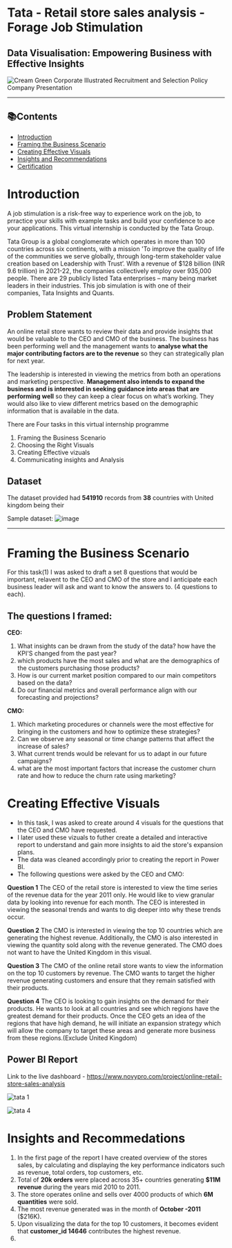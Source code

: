 # Tata - Retail store sales analysis - Forage Job Stimulation

## Data Visualisation: Empowering Business with Effective Insights
![Cream Green Corporate Illustrated Recruitment and Selection Policy Company Presentation](https://github.com/puliraghavi/Tata-Sales-analysis-Forage-/assets/119037510/53b38d7a-f941-4d0f-8207-c4d645b44ee4)

***

## 📚Contents
- [Introduction](#introduction)
- [Framing the Business Scenario](#framing-the-business-scenario)
- [Creating Effective Visuals](#creating-effective-visuals)
- [Insights and Recommendations](#insights-and-Recommendations)
- [Certification](#certification)

# Introduction
A job stimulation is a risk-free way to experience work on the job, to prractice your skills with example tasks and build your confidence to ace your applications.
This virtual internship is conducted by the Tata Group.

Tata Group is a global conglomerate which operates in more than 100 countries across six continents, with a mission 'To improve the quality of life of the communities we serve globally, through long-term stakeholder value creation based on Leadership with Trust’. With a revenue of $128 billion (INR 9.6 trillion) in 2021-22, the companies collectively employ over 935,000 people. There are 29 publicly listed Tata enterprises – many being market leaders in their industries. This job simulation is with one of their companies, Tata Insights and Quants.

## Problem Statement 

An online retail store wants to review their data and provide insights that would be valuable to the CEO and CMO of the business. The business has been performing well and the management wants to **analyse what the major contributing factors are to the revenue** so they can strategically plan for next year.

The leadership is interested in viewing the metrics from both an operations and marketing perspective. **Management also intends to expand the business and is interested in seeking guidance into areas that are performing well** so they can keep a clear focus on what’s working. They would also like to view different metrics based on the demographic information that is available in the data.

There are Four tasks in this virtual internship programme
  1.  Framing the Business Scenario
  2.  Choosing the Right Visuals
  3.  Creating Effective vizuals
  4.  Communicating insights and Analysis

## Dataset 
The dataset provided had **541910** records from **38** countries with United kingdom being their 

Sample dataset:
![image](https://github.com/puliraghavi/Tata-Sales-analysis-Forage-/assets/119037510/12a42962-95f6-4cc8-9f22-2069f38736f9)

     
***

# Framing the Business Scenario
For this task(1) I was asked to draft a set 8 questions that would be important, relavent to the CEO and CMO of the store and I anticipate each business leader will ask and want to know the answers to. (4 questions to each).

## The questions I framed:
**CEO:**
1. What insights can be drawn from the study of the data?  how have the KPI'S changed from the past year?
2. which products have the most sales and what are the demographics of the customers purchasing those products?
3. How is our current market position compared to our main competitors based on the data? 
4. Do our financial metrics and overall performance align with our forecasting and projections?

**CMO:**
1. Which marketing procedures or channels were the most effective for bringing in the customers and how to optimize these strategies?
2. Can we observe any seasonal or time change patterns that affect the increase of sales?
3. What current trends would be relevant for us to adapt in our future campaigns?
4. what are the most important factors that increase the customer churn rate and how to reduce the churn rate using marketing?

# Creating Effective Visuals
- In this task, I was asked to create around 4 visuals for the questions that the CEO and CMO have requested.
- I later used these vizuals to futher create a detailed and interactive report to understand and gain more insights to aid the store's expansion plans.
- The data was cleaned accordingly prior to creating the report in Power BI.
- The following questions were asked by the CEO and CMO:
  
**Question 1**
The CEO of the retail store is interested to view the time series of the revenue data for the year 2011 only. He would like to view granular data by looking into revenue for each month. The CEO is interested in viewing the seasonal trends and wants to dig deeper into why these trends occur.

**Question 2**
The CMO is interested in viewing the top 10 countries which are generating the highest revenue. Additionally, the CMO is also interested in viewing the quantity sold along with the revenue generated. The CMO does not want to have the United Kingdom in this visual.

**Question 3**
The CMO of the online retail store wants to view the information on the top 10 customers by revenue. The CMO wants to target the higher revenue generating customers and ensure that they remain satisfied with their products.

**Question 4**
The CEO is looking to gain insights on the demand for their products. He wants to look at all countries and see which regions have the greatest demand for their products. Once the CEO gets an idea of the regions that have high demand, he will initiate an expansion strategy which will allow the company to target these areas and generate more business from these regions.(Exclude United Kingdom)

## Power BI Report
Link to the live dashboard - https://www.novypro.com/project/online-retail-store-sales-analysis

![tata 1](https://github.com/puliraghavi/Tata-Sales-analysis-Forage-/assets/119037510/2c9fac19-9d0d-46b3-8f37-42be7d434b51)


![tata 4](https://github.com/puliraghavi/Tata-Sales-analysis-Forage-/assets/119037510/45726de6-7748-41af-aa26-2d92fc748ecd)


# Insights and Recommedations
1. In the first page of the report I have created overview of the stores sales, by calculating and displaying the key performance indicators such as revenue, total orders, top customers, etc.
2. Total of **20k orders** were placed across 35+ countries generating **$11M revenue** during the years mid 2010 to 2011.
3. The store operates online and sells over 4000 products of which **6M quantities** were sold.
4. The most revenue generated was in the month of **October -2011** ($216K).
5. Upon visualizing the data for the top 10 customers, it becomes evident that **customer_id 14646** contributes the highest revenue.
6. 



